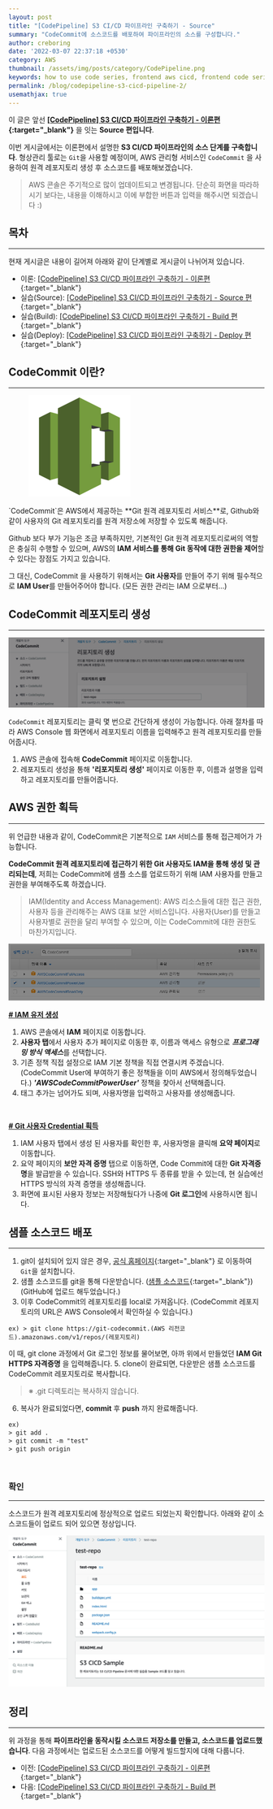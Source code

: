 ```yaml
---
layout: post
title: "[CodePipeline] S3 CI/CD 파이프라인 구축하기 - Source"
summary: "CodeCommit에 소스코드를 배포하여 파이프라인의 소스를 구성합니다."
author: creboring
date: '2022-03-07 22:37:18 +0530'
category: AWS
thumbnail: /assets/img/posts/category/CodePipeline.png
keywords: how to use code series, frontend aws cicd, frontend code series
permalink: /blog/codepipeline-s3-cicd-pipeline-2/
usemathjax: true
---
```



이 글은 앞선 **[[CodePipeline] S3 CI/CD 파이프라인 구축하기 - 이론편][link_1]{:target="_blank"}** 을 잇는 **Source 편입니다**. 

이번 게시글에서는 이론편에서 설명한 **S3 CI/CD 파이프라인의 소스 단계를 구축합니다**. 형상관리 툴로는 `Git`을 사용할 예정이며, AWS 관리형 서비스인 `CodeCommit` 을 사용하여 원격 레포지토리 생성 후 소스코드를 배포해보겠습니다.
> AWS 콘솔은 주기적으로 많이 업데이트되고 변경됩니다. 단순히 화면을 따라하시기 보다는, 내용을 이해하시고 이에 부합한 버튼과 입력을 해주시면 되겠습니다 :)

## 목차
---
현재 게시글은 내용이 길어져 아래와 같이 단계별로 게시글이 나뉘어져 있습니다.
- 이론: [[CodePipeline] S3 CI/CD 파이프라인 구축하기 - 이론편][link_1]{:target="_blank"}
- 실습(Source): [[CodePipeline] S3 CI/CD 파이프라인 구축하기 - Source 편][link_2]{:target="_blank"}
- 실습(Build): [[CodePipeline] S3 CI/CD 파이프라인 구축하기 - Build 편][link_3]{:target="_blank"}
- 실습(Deploy): [[CodePipeline] S3 CI/CD 파이프라인 구축하기 - Deploy 편][link_4]{:target="_blank"}


## CodeCommit 이란?
---
<figure>
    <img src="/assets/img/posts/2022-03-07/CodeCommit-icon.png" class="img-fluid" width="200px">
</figure>
`CodeCommit`은 AWS에서 제공하는 **Git 원격 레포지토리 서비스**로, Github와 같이 사용자의 Git 레포지토리를 원격 저장소에 저장할 수 있도록 해줍니다. 

Github 보다 부가 기능은 조금 부족하지만, 기본적인 Git 원격 레포지토리로써의 역할은 충실히 수행할 수 있으며, AWS의 **IAM 서비스를 통해 Git 동작에 대한 권한을 제어**할 수 있다는 장점도 가지고 있습니다.

그 대신, CodeCommit 을 사용하기 위해서는 **Git 사용자**를 만들어 주기 위해 필수적으로 **IAM User**를 만들어주어야 합니다. (모든 권한 관리는 IAM 으로부터...)


## CodeCommit 레포지토리 생성
---
<img src="/assets/img/posts/2022-03-07/CodeCommit.png" class="img-fluid"/>

`CodeCommit` 레포지토리는 클릭 몇 번으로 간단하게 생성이 가능합니다. 아래 절차를 따라 AWS Console 웹 화면에서 레포지토리 이름을 입력해주고 원격 레포지토리를 만들어줍시다.

1. AWS 콘솔에 접속해 **CodeCommit** 페이지로 이동합니다.
2. 레포지토리 생성을 통해 **'리포지토리 생성'** 페이지로 이동한 후, 이름과 설명을 입력하고 레포지토리를 만들어줍니다.


## AWS 권한 획득
---
위 언급한 내용과 같이, CodeCommit은 기본적으로 `IAM` 서비스를 통해 접근제어가 가능합니다. 

**CodeCommit 원격 레포지토리에 접근하기 위한 Git 사용자도 IAM을 통해 생성 및 관리되는데**, 저희는 CodeCommit에 샘플 소스를 업로드하기 위해 IAM 사용자를 만들고 권한을 부여해주도록 하겠습니다.
> IAM(Identity and Access Management): AWS 리소스들에 대한 접근 권한, 사용자 등을 관리해주는 AWS 대표 보안 서비스입니다. 사용자(User)를 만들고 사용자별로 권한을 달리 부여할 수 있으며, 이는 CodeCommit에 대한 권한도 마찬가지입니다.

<img src="/assets/img/posts/2022-03-07/IAM.png" class="img-fluid"/>

**<u># IAM 유저 생성</u>**
1. AWS 콘솔에서 **IAM** 페이지로 이동합니다.
2. **사용자 탭**에서 사용자 추가 페이지로 이동한 후, 이름과 액세스 유형으로 ***프로그래밍 방식 액세스***를 선택합니다.
3. 기존 정책 직접 설정으로 IAM 기본 정책을 직접 연결시켜 주겠습니다. (CodeCommit User에 부여하기 좋은 정책들을 이미 AWS에서 정의해두었습니다.) ***'AWSCodeCommitPowerUser'*** 정책을 찾아서 선택해줍니다.
4. 태그 추가는 넘어가도 되며, 사용자명을 입력하고 사용자를 생성해줍니다.

<br>

**<u># Git 사용자 Credential 획득</u>**
1. IAM 사용자 탭에서 생성 된 사용자를 확인한 후, 사용자명을 클릭해 **요약 페이지**로 이동합니다.
2. 요약 페이지의 **보안 자격 증명** 탭으로 이동하면, Code Commit에 대한 **Git 자격증명**을 발급받을 수 있습니다. SSH와 HTTPS 두 종류를 받을 수 있는데, 현 실습에선 HTTPS 방식의 자격 증명을 생성해줍니다.
3. 화면에 표시된 사용자 정보는 저장해뒀다가 나중에 **Git 로그인**에 사용하시면 됩니다.

## 샘플 소스코드 배포
---
1. git이 설치되어 있지 않은 경우, [공식 홈페이지][link_5]{:target="_blank"} 로 이동하여 `Git`을 설치합니다.
2. 샘플 소스코드를 git을 통해 다운받습니다. ([샘플 소스코드][link_6]{:target="_blank"}) (GitHub에 업로드 해두었습니다.)
3. 이후 CodeCommit의 레포지토리를 local로 가져옵니다. (CodeCommit 레포지토리의 URL은 AWS Console에서 확인하실 수 있습니다.)
```
ex) > git clone https://git-codecommit.(AWS 리전코드).amazonaws.com/v1/repos/(레포지토리)
```
이 때, git clone 과정에서 Git 로그인 정보를 물어보면, 아까 위에서 만들었던 **IAM Git HTTPS 자격증명** 을 입력해줍니다.
5. clone이 완료되면, 다운받은 샘플 소스코드를 CodeCommit 레포지토리로 복사합니다.
> ※ .git 디렉토리는 복사하지 않습니다.
6. 복사가 완료되었다면, **commit** 후 **push** 까지 완료해줍니다.
```
ex)
> git add .
> git commit -m "test"
> git push origin
```

<br>

### 확인
---
소스코드가 원격 레포지토리에 정상적으로 업로드 되었는지 확인합니다. 아래와 같이 소스코드들이 업로드 되어 있으면 정상입니다.

<img src="/assets/img/posts/2022-03-07/CodeCommit-done.png" class="img-fluid"/>


## 정리
---
위 과정을 통해 **파이프라인을 동작시킬 소스코드 저장소를 만들고, 소스코드를 업로드했습니다**. 다음 과정에서는 업로드된 소스코드를 어떻게 빌드할지에 대해 다룹니다.
- 이전: [[CodePipeline] S3 CI/CD 파이프라인 구축하기 - 이론편][link_1]{:target="_blank"}
- 다음: [[CodePipeline] S3 CI/CD 파이프라인 구축하기 - Build 편][link_3]{:target="_blank"}

[link_1]: https://creboring.github.io/blog/codepipeline-s3-cicd-pipeline/
[link_2]: https://creboring.github.io/blog/codepipeline-s3-cicd-pipeline-2/
[link_3]: https://creboring.github.io/blog/codepipeline-s3-cicd-pipeline-3/
[link_4]: https://creboring.github.io/blog/codepipeline-s3-cicd-pipeline-4/
[link_5]: https://git-scm.com/downloads
[link_6]: https://github.com/creBoring/S3-CICD-Sample.git